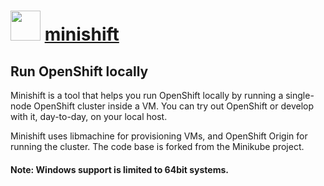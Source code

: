 # <img src="https://cdn.rawgit.com/abejenaru/chocolatey-packages/16e4ddf69bd7dfc07597b7b3aaa7d8372eeec7fb/icons/openshift.png" width="48" height="48"/> [minishift](https://chocolatey.org/packages/minishift)

## Run OpenShift locally

Minishift is a tool that helps you run OpenShift locally by running a single-node OpenShift cluster inside a VM. You can try out OpenShift or develop with it, day-to-day, on your local host.

Minishift uses libmachine for provisioning VMs, and OpenShift Origin for running the cluster. The code base is forked from the Minikube project.

#### Note: Windows support is limited to 64bit systems.